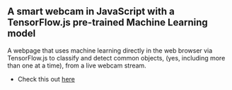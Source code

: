 ## A smart webcam in JavaScript with a TensorFlow.js pre-trained Machine Learning model

A webpage that uses machine learning directly in the web browser via TensorFlow.js to classify and detect common objects, (yes, including more than one at a time), from a live webcam stream.
- Check this out [here](https://likhithasadavala.github.io/webcam-tfjs/)
